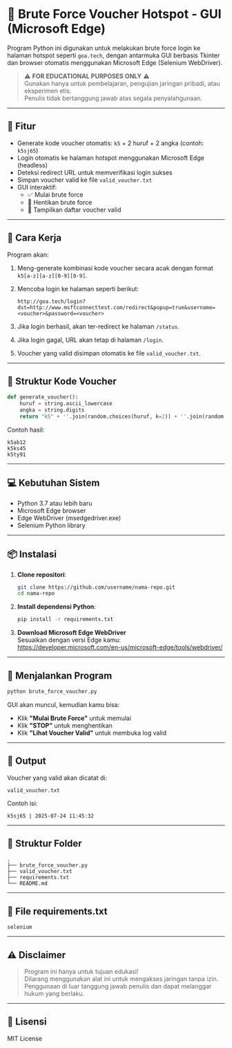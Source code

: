 # 🔐 Brute Force Voucher Hotspot - GUI (Microsoft Edge)

Program Python ini digunakan untuk melakukan brute force login ke halaman hotspot seperti `goa.tech`, dengan antarmuka GUI berbasis Tkinter dan browser otomatis menggunakan Microsoft Edge (Selenium WebDriver).

> ⚠️ **FOR EDUCATIONAL PURPOSES ONLY** ⚠️  
> Gunakan hanya untuk pembelajaran, pengujian jaringan pribadi, atau eksperimen etis.  
> Penulis tidak bertanggung jawab atas segala penyalahgunaan.

---

## 🎯 Fitur

- Generate kode voucher otomatis: `k5` + 2 huruf + 2 angka (contoh: `k5sj65`)
- Login otomatis ke halaman hotspot menggunakan Microsoft Edge (headless)
- Deteksi redirect URL untuk memverifikasi login sukses
- Simpan voucher valid ke file `valid_voucher.txt`
- GUI interaktif:
  - ✅ Mulai brute force
  - 🛑 Hentikan brute force
  - 📄 Tampilkan daftar voucher valid

---

## 🧠 Cara Kerja

Program akan:

1. Meng-generate kombinasi kode voucher secara acak dengan format `k5[a-z][a-z][0-9][0-9]`.
2. Mencoba login ke halaman seperti berikut:

   ```
   http://goa.tech/login?dst=http://www.msftconnecttest.com/redirect&popup=true&username=<voucher>&password=<voucher>
   ```

3. Jika login berhasil, akan ter-redirect ke halaman `/status`.
4. Jika login gagal, URL akan tetap di halaman `/login`.
5. Voucher yang valid disimpan otomatis ke file `valid_voucher.txt`.

---

## 🧩 Struktur Kode Voucher

```python
def generate_voucher():
    huruf = string.ascii_lowercase
    angka = string.digits
    return "k5" + ''.join(random.choices(huruf, k=2)) + ''.join(random.choices(angka, k=2))
```

Contoh hasil:
```
k5ab12
k5ks45
k5ty91
```

---

## 💻 Kebutuhan Sistem

- Python 3.7 atau lebih baru
- Microsoft Edge browser
- Edge WebDriver (msedgedriver.exe)
- Selenium Python library

---

## 📦 Instalasi

1. **Clone repositori**:

   ```bash
   git clone https://github.com/username/nama-repo.git
   cd nama-repo
   ```

2. **Install dependensi Python**:

   ```bash
   pip install -r requirements.txt
   ```

3. **Download Microsoft Edge WebDriver**  
   Sesuaikan dengan versi Edge kamu:
   https://developer.microsoft.com/en-us/microsoft-edge/tools/webdriver/

---

## 🚀 Menjalankan Program

```bash
python brute_force_voucher.py
```

GUI akan muncul, kemudian kamu bisa:

- Klik **"Mulai Brute Force"** untuk memulai
- Klik **"STOP"** untuk menghentikan
- Klik **"Lihat Voucher Valid"** untuk membuka log valid

---

## 📁 Output

Voucher yang valid akan dicatat di:

```
valid_voucher.txt
```

Contoh isi:

```
k5sj65 | 2025-07-24 11:45:32
```

---

## 📂 Struktur Folder

```
.
├── brute_force_voucher.py
├── valid_voucher.txt
├── requirements.txt
└── README.md
```

---

## 🧾 File requirements.txt

```text
selenium
```

---

## ⚠️ Disclaimer

> Program ini hanya untuk tujuan edukasi!  
> Dilarang menggunakan alat ini untuk mengakses jaringan tanpa izin.  
> Penggunaan di luar tanggung jawab penulis dan dapat melanggar hukum yang berlaku.

---

## 📜 Lisensi

MIT License